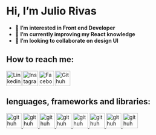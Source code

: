 # Hi, I’m Julio Rivas
- 👀 **I’m interested in Front end Developer**
- 🌱 **I’m currently improving my React knowledge**
- 💞️ **I’m looking to collaborate on design UI**


## How to reach me:
<a href="https://www.linkedin.com/in/julio-rivas-frontend" target="_blank">
  <img align="left" width="40" height="40" title="Linkedin" src="https://raw.githubusercontent.com/rahuldkjain/github-profile-readme-generator/master/src/images/icons/Social/linked-in-alt.svg"/>
</a>
<a href="https://github.com/Juliorivasz](https://www.instagram.com/julio_rivas17" target="_blank">
  <img align="left" width="40" heigth="40" title="Instagram" src="https://eltallerdehector.com/wp-content/uploads/2022/06/cd939-logo-instagram-png.png"/>
</a>
<a href="https://github.com/Juliorivasz](https://www.facebook.com/juliorivasz" target="_blank">
  <img align="left" width="40" heigth="40" title="Facebook" src="https://upload.wikimedia.org/wikipedia/commons/thumb/0/05/Facebook_Logo_%282019%29.png/768px-Facebook_Logo_%282019%29.png"/>
</a>
<a href="https://github.com/Juliorivasz" target="_blank">
  <img align="center" width="40" heigth="40" title="Githuh" src="https://assets.ifttt.com/images/channels/2107379463/icons/monochrome_large.png"/>
</a>


## lenguages, frameworks and libraries: 
<a href="https://github.com/Juliorivasz" target="_blank">
  <img width="40" heigth="40" title="githuh" src="https://assets.ifttt.com/images/channels/2107379463/icons/monochrome_large.png"/>
</a>
<a href="https://github.com/Juliorivasz" target="_blank">
  <img width="40" heigth="40" title="githuh" src="https://assets.ifttt.com/images/channels/2107379463/icons/monochrome_large.png"/>
</a>
<a href="https://github.com/Juliorivasz" target="_blank">
  <img width="40" heigth="40" title="githuh" src="https://assets.ifttt.com/images/channels/2107379463/icons/monochrome_large.png"/>
</a>
<a href="https://github.com/Juliorivasz" target="_blank">
  <img width="40" heigth="40" title="githuh" src="https://assets.ifttt.com/images/channels/2107379463/icons/monochrome_large.png"/>
</a>
<a href="https://github.com/Juliorivasz" target="_blank">
  <img width="40" heigth="40" title="githuh" src="https://assets.ifttt.com/images/channels/2107379463/icons/monochrome_large.png"/>
</a>
<a href="https://github.com/Juliorivasz" target="_blank">
  <img width="40" heigth="40" title="githuh" src="https://assets.ifttt.com/images/channels/2107379463/icons/monochrome_large.png"/>
</a>
<a href="https://github.com/Juliorivasz" target="_blank">
  <img width="40" heigth="40" title="githuh" src="https://assets.ifttt.com/images/channels/2107379463/icons/monochrome_large.png"/>
</a>
<a href="https://github.com/Juliorivasz" target="_blank">
  <img width="40" heigth="40" title="githuh" src="https://assets.ifttt.com/images/channels/2107379463/icons/monochrome_large.png"/>
</a>



<!---
Juliorivasz/Juliorivasz is a ✨ special ✨ repository because its `README.md` (this file) appears on your GitHub profile.
You can click the Preview link to take a look at your changes.
--->
